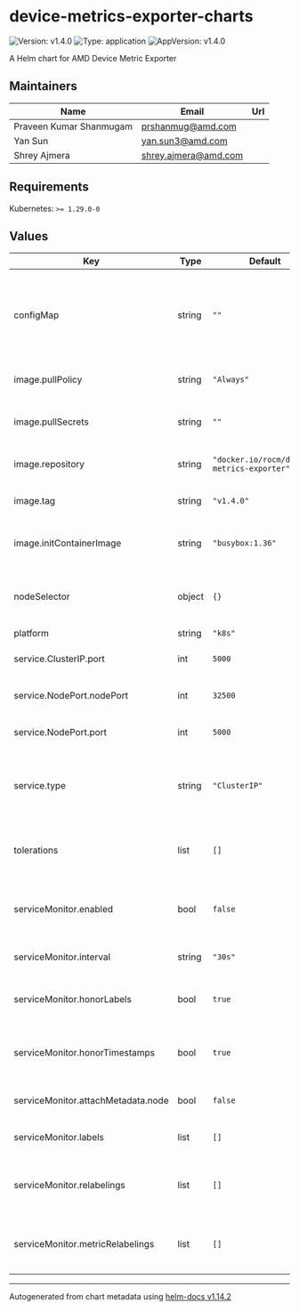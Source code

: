 # device-metrics-exporter-charts

![Version: v1.4.0](https://img.shields.io/badge/Version-v1.4.0-informational?style=flat-square) ![Type: application](https://img.shields.io/badge/Type-application-informational?style=flat-square) ![AppVersion: v1.4.0](https://img.shields.io/badge/AppVersion-v1.4.0-informational?style=flat-square)

A Helm chart for AMD Device Metric Exporter

## Maintainers

| Name | Email | Url |
| ---- | ------ | --- |
| Praveen Kumar Shanmugam | <prshanmug@amd.com> |  |
| Yan Sun | <yan.sun3@amd.com> |  |
| Shrey Ajmera | <shrey.ajmera@amd.com> |  |

## Requirements

Kubernetes: `>= 1.29.0-0`

## Values

| Key | Type | Default | Description |
|-----|------|---------|-------------|
| configMap | string | `""` | configMap name for the customizing configs and mount into metrics exporter container |
| image.pullPolicy | string | `"Always"` | metrics exporter image pullPolicy |
| image.pullSecrets | string | `""` | metrics exporter image pullSecret name |
| image.repository | string | `"docker.io/rocm/device-metrics-exporter"` | repository URL for the metrics exporter image |
| image.tag | string | `"v1.4.0"` | metrics exporter image tag |
| image.initContainerImage | string | `"busybox:1.36"` | metrics exporter initContainer image |
| nodeSelector | object | `{}` | Add node selector for the daemonset of metrics exporter |
| platform | string | `"k8s"` |  |
| service.ClusterIP.port | int | `5000` | set port for ClusterIP type service |
| service.NodePort.nodePort | int | `32500` | set nodePort for NodePort type service   |
| service.NodePort.port | int | `5000` | set port for NodePort type service    |
| service.type | string | `"ClusterIP"` | metrics exporter service type, could be ClusterIP or NodePort |
| tolerations | list | `[]` | Add tolerations for deploying metrics exporter on tainted nodes |
| serviceMonitor.enabled | bool | `false` | Create a ServiceMonitor resource for Prometheus Operator |
| serviceMonitor.interval | string | `"30s"` | Scrape interval for the ServiceMonitor|
| serviceMonitor.honorLabels | bool | `true` | Honor labels configuration for ServiceMonitor|
| serviceMonitor.honorTimestamps | bool | `true`| Honor timestamps configuration for ServiceMonitor |
| serviceMonitor.attachMetadata.node | bool | `false` | Add node metadata as labels |
| serviceMonitor.labels | list | `[]` | Additional labels for the ServiceMonitor |
| serviceMonitor.relabelings | list | `[]` | RelabelConfigs to apply to samples before scraping |
| serviceMonitor.metricRelabelings | list | `[]` | Relabeling rules applied to individual scraped metrics |


----------------------------------------------
Autogenerated from chart metadata using [helm-docs v1.14.2](https://github.com/norwoodj/helm-docs/releases/v1.14.2)
